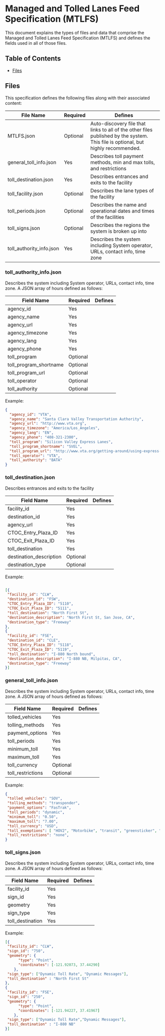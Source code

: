 # Managed and Tolled Lanes Feed Specification (MTLFS)
This document explains the types of files and data that comprise the Managed and Tolled Lanes Feed Specification (MTLFS) and defines the fields used in all of those files.

## Table of Contents
* [Files](#files)


## Files
This specification defines the following files along with their associated content:

File Name                   | Required      | Defines
--------------------------- | ------------  | ----------
MTLFS.json                  | Optional      | Auto-discovery file that links to all of the other files published by the system. This file is optional, but highly recommended.
general_toll_info.json      | Yes           | Describes toll payment methods, min and max tolls, and restrictions
toll_destination.json       | Yes           | Describes entrances and exits to the facility
toll_facility.json          | Optional      | Describes the lane types of the facility
toll_periods.json           | Optional      | Describes the name and operational dates and times of the facilities
toll_signs.json             | Optional      | Describes the regions the system is broken up into
toll_authority_info.json    | Yes           | Describes the system including System operator, URLs, contact info, time zone

### toll_authority_info.json
Describes the system including System operator, URLs, contact info, time zone.  A JSON array of hours defined as follows:

Field Name          | Required    | Defines
--------------------| ------------| ----------
agency_id        | Yes         | 
agency_name        | Yes         | 
agency_url              | Yes         | 
agency_timezone        | Yes         | 
agency_lang          | Yes         | 
agency_phone        | Yes         | 
toll_program        | Optional         | 
toll_program_shortname        | Optional         | 
toll_program_url        | Optional         | 
toll_operator        | Optional         | 
toll_authority        | Optional         | 

Example:
```json
{
  "agency_id": "VTA",
  "agency_name": "Santa Clara Valley Transportation Authority",
  "agency_url": "http://www.vta.org",
  "agency_timezone": "America/Los_Angeles",
  "agency_lang": "EN",
  "agency_phone": "408-321-2300",
  "toll_program": "Silicon Valley Express Lanes",
  "toll_program_shortname": "SVEL",
  "toll_program_url": "http://www.vta.org/getting-around/using-express-lanes",
  "toll_operator": "VTA",
  "toll_authority": "BATA"
}
```

### toll_destination.json
Describes entrances and exits to the facility

Field Name          | Required    | Defines
--------------------| ------------| ----------
facility_id        | Yes         | 
destination_id        | Yes         | 
agency_url              | Yes         | 
CTOC_Entry_Plaza_ID        | Yes         | 
CTOC_Exit_Plaza_ID          | Yes         | 
toll_destination        | Yes         | 
destination_description        | Optional         | 
destination_type        | Optional         | 

Example:
```json

[{
 "facility_id": "CLW",
 "destination_id": "FSW", 
 "CTOC_Entry_Plaza_ID": "5110",
 "CTOC_Exit_Plaza_ID": "5111",
 "toll_destination": "North First St",
 "destination_description": "North First St, San Jose, CA",
 "destination_type": "Freeway"
},
{
 "facility_id": "FSE",
 "destination_id": "CLE", 
 "CTOC_Entry_Plaza_ID": "5118",
 "CTOC_Exit_Plaza_ID": "5119",
 "toll_destination": "I-880 North bound",
 "destination_description": "I-880 NB, Milpitas, CA",
 "destination_type": "Freeway"
}]
```

### general_toll_info.json
Describes the system including System operator, URLs, contact info, time zone.  A JSON array of hours defined as follows:

Field Name          | Required    | Defines
--------------------| ------------| ----------
tolled_vehicles        | Yes         | 
tolling_methods        | Yes         | 
payment_options              | Yes         | 
toll_periods        | Yes         | 
minimum_toll          | Yes         | 
maximum_toll        | Yes         | 
toll_currency        | Optional         | 
toll_restrictions        | Optional         | 

Example:
```json
{
 "tolled_vehicles": "SOV",
 "tolling_methods": "transponder",
 "payment_options": "FasTrak",
 "toll_periods": "dynamic",
 "minimum_toll": "0.50",
 "maximum_toll": "7.00",
 "toll_currency": "USD",
 "toll_exemptions": [ "HOV2", "Motorbike", "transit", "greensticker", "whitesticker" ],
 "toll_restrictions": "none",
}
```

### toll_signs.json
Describes the system including System operator, URLs, contact info, time zone.  A JSON array of hours defined as follows:

Field Name          | Required    | Defines
--------------------| ------------| ----------
facility_id        | Yes         | 
sign_id        | Yes         | 
geometry              | Yes         | 
sign_type        | Yes         | 
toll_destination          | Yes         | 

Example:
```json
[{
 "facility_id": "CLW",
 "sign_id": "750",	 
 "geometry": {
	  "type": "Point",
	  "coordinates": [-121.92073, 37.44290]
	},
 "sign_type": ["Dynamic Toll Rate", "Dynamic Messages"],
 "toll_destination" : "North First St"
},
{
 "facility_id": "FSE",
 "sign_id": "250",	 
 "geometry": {
	  "type": "Point",
	  "coordinates": [-121.94227, 37.41967]
	},
 "sign_type": ["Dynamic Toll Rate","Dynamic Messages"],
 "toll_destination" : "I-880 NB"
}]
```
